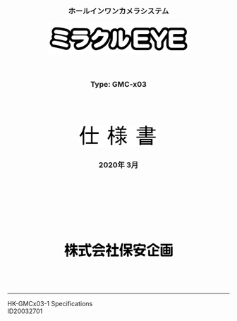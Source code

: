 <div style="text-align: center;">

<br>
<br>
<br>

### ホールインワンカメラシステム
![](image/logo_miracleeye.png)

<br>

### Type: GMC-x03

<br>
<br>
<br>

![](image/logo_Specifications.png)
### 2020年 3月

<br>
<br>
<br>
<br>
<br>
<br>
<br>
<br>

![](image/logo_hoankikaku.png)

<br>
<br>
<br>

</div>

---
HK-GMCx03-1 Specifications<br>
ID20032701
